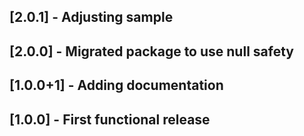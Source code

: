## [2.0.1] - Adjusting sample

## [2.0.0] - Migrated package to use null safety

## [1.0.0+1] - Adding documentation

## [1.0.0] - First functional release
